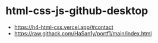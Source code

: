 # html-css-js-github-desktop
- https://h4-html-css.vercel.app/#contact
- https://raw.githack.com/HaSan1y/portf1/main/index.html
